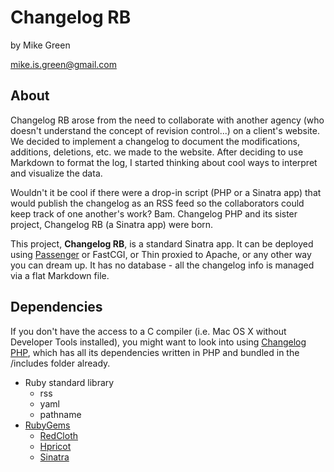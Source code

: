 Changelog RB
================

by Mike Green

[mike.is.green@gmail.com](mailto:mike.is.green@gmail.com)

About
-------
Changelog RB arose from the need to collaborate with another agency (who doesn't understand the concept of revision control...) on a client's website.
We decided to implement a changelog to document the modifications, additions, deletions, etc. we made to the website. After deciding to use Markdown to format the log, I started thinking about cool ways to interpret and visualize the data.

Wouldn't it be cool if there were a drop-in script (PHP or a Sinatra app) that would publish the changelog as an RSS feed so the collaborators could keep track of one another's work? Bam. Changelog PHP and its sister project, Changelog RB (a Sinatra app) were born.

This project, __Changelog RB__, is a standard Sinatra app. It can be deployed using [Passenger](http://www.modrails.com/) or FastCGI, or Thin proxied to Apache, or any other way you can dream up. It has no database - all the changelog info is managed via a flat Markdown file.

Dependencies
--------------
If you don't have the access to a C compiler (i.e. Mac OS X without Developer Tools installed), you might want to look into using [Changelog PHP](http://github.com/mikedamage/changelog-php/tree), which has all its dependencies written in PHP and bundled in the /includes folder already.

* Ruby standard library
	* rss
	* yaml
	* pathname
* [RubyGems](http://rubygems.rubyforge.org)
	* [RedCloth](http://redcloth.org/)
	* [Hpricot](http://wiki.github.com/why/hpricot)
	* [Sinatra](http://www.sinatrarb.com)